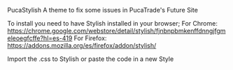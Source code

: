 PucaStylish
A theme to fix some issues in PucaTrade's Future Site

To install you need to have Stylish installed in your browser;
For Chrome:
  https://chrome.google.com/webstore/detail/stylish/fjnbnpbmkenffdnngjfgmeleoegfcffe?hl=es-419
For Firefox:
  https://addons.mozilla.org/es/firefox/addon/stylish/

Import the .css to Stylish or paste the code in a new Style
